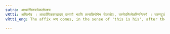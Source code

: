 ```yaml
---
sutra: आथर्वणिकस्येकलोपश्च
vRtti: अणित्येव । आथर्वणिकशब्दादण् प्रत्ययो भवति तत्सन्नियोगेन चेकलोपः, तस्येदमित्येतस्मिन्विषये । चरणवुञोपवादः ॥
vRtti_eng: The affix अण् comes, in the sense of 'this is his', after the word '_atharvanika_', and the penultimate '_ika_' is elided.

---
```

